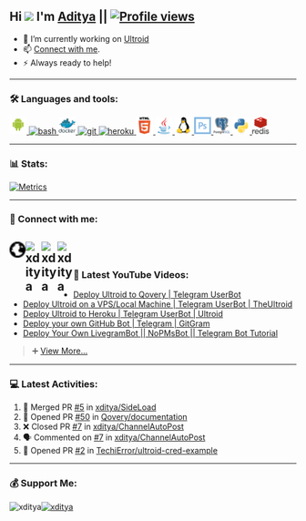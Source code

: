 ## Hi <img src="https://raw.githubusercontent.com/MartinHeinz/MartinHeinz/master/wave.gif" width="25px"> I'm [Aditya](https://xditya.me) || [![Profile views](https://komarev.com/ghpvc/?username=xditya&label=Profile%20views)](https://github.com/xditya)

- 💫 I’m currently working on [Ultroid](https://github.com/TeamUltroid)
- 📫 [Connect with me](#-connect-with-me).
- ⚡ Always ready to help!
---


### 🛠️ Languages and tools:
<p align="left"> <a href="https://developer.android.com" target="_blank"> <img src="https://raw.githubusercontent.com/devicons/devicon/master/icons/android/android-original-wordmark.svg" alt="android" width="30" height="30"/> </a> <a href="https://www.gnu.org/software/bash/" target="_blank"> <img src="https://www.vectorlogo.zone/logos/gnu_bash/gnu_bash-icon.svg" alt="bash" width="30" height="30"/> </a> <a href="https://www.docker.com/" target="_blank"> <img src="https://raw.githubusercontent.com/devicons/devicon/master/icons/docker/docker-original-wordmark.svg" alt="docker" width="30" height="30"/> </a> <a href="https://git-scm.com/" target="_blank"> <img src="https://www.vectorlogo.zone/logos/git-scm/git-scm-icon.svg" alt="git" width="30" height="30"/> </a> <a href="https://heroku.com" target="_blank"> <img src="https://www.vectorlogo.zone/logos/heroku/heroku-icon.svg" alt="heroku" width="30" height="30"/> </a> <a href="https://www.w3.org/html/" target="_blank"> <img src="https://raw.githubusercontent.com/devicons/devicon/master/icons/html5/html5-original-wordmark.svg" alt="html5" width="30" height="30"/> </a> <a href="https://www.java.com" target="_blank"> <img src="https://raw.githubusercontent.com/devicons/devicon/master/icons/java/java-original.svg" alt="java" width="30" height="30"/> </a> <a href="https://www.linux.org/" target="_blank"> <img src="https://raw.githubusercontent.com/devicons/devicon/master/icons/linux/linux-original.svg" alt="linux" width="30" height="30"/> </a> <a href="https://www.photoshop.com/en" target="_blank"> <img src="https://raw.githubusercontent.com/devicons/devicon/master/icons/photoshop/photoshop-line.svg" alt="photoshop" width="30" height="30"/> </a> <a href="https://www.postgresql.org" target="_blank"> <img src="https://raw.githubusercontent.com/devicons/devicon/master/icons/postgresql/postgresql-original-wordmark.svg" alt="postgresql" width="30" height="30"/> </a> <a href="https://www.python.org" target="_blank"> <img src="https://raw.githubusercontent.com/devicons/devicon/master/icons/python/python-original.svg" alt="python" width="30" height="30"/> </a> <a href="https://redis.io" target="_blank"> <img src="https://raw.githubusercontent.com/devicons/devicon/master/icons/redis/redis-original-wordmark.svg" alt="redis" width="30" height="30"/> </a> </p>

---
### 📊 Stats:

[![Metrics](https://metrics.lecoq.io/xditya?template=classic&base.header=0&base.metadata=0&isocalendar=1&languages=1&people=1&isocalendar.duration=half-year&languages.limit=8&languages.sections=most-used&languages.colors=github&languages.threshold=0%25&languages.indepth=false&languages.recent.load=300&languages.recent.days=14&people.limit=24&people.size=28&people.types=followers%2C%20following&people.identicons=false&people.shuffle=false&config.timezone=Asia%2FCalcutta)](https://xditya.me)

---
### 🔗 Connect with me:

<a href="https://xditya.me"><img align="left" alt="https://xditya.me" width="28px" src="https://raw.githubusercontent.com/iconic/open-iconic/master/svg/globe.svg" /></a> 
<a href="https://youtube.com/xditya"><img align="left" alt="xditya" width="28px" src="https://cdn.jsdelivr.net/npm/simple-icons@v3/icons/youtube.svg" /></a> 
<a href="https://telegram.dog/xditya"><img align="left" alt="xditya" width="28px" src="https://cdn.jsdelivr.net/npm/simple-icons@v3/icons/telegram.svg" /></a> 
<a href="https://twitter.com/its_xditya"><img align="left" alt="xditya" width="28px" src="https://cdn.jsdelivr.net/npm/simple-icons@v3/icons/twitter.svg" /></a> 
</br>
---
### 🎥 Latest YouTube Videos:

<!-- YouTube:START -->
- [Deploy Ultroid to Qovery | Telegram UserBot](https://www.youtube.com/watch?v=ryMptDTwVEg)
- [Deploy Ultroid on a VPS/Local Machine | Telegram UserBot | TheUltroid](https://www.youtube.com/watch?v=QfdZiQEWmSo)
- [Deploy Ultroid to Heroku | Telegram UserBot | Ultroid](https://www.youtube.com/watch?v=9wF7k9qA0Q4)
- [Deploy your own GitHub Bot | Telegram | GitGram](https://www.youtube.com/watch?v=mp3oTG8DC58)
- [Deploy Your Own LivegramBot || NoPMsBot || Telegram Bot Tutorial](https://www.youtube.com/watch?v=scFG1Vg_pEo)
<!-- YouTube:END -->
> ➕ [View More...](https://youtube.com/xditya)

---
### 💻 Latest Activities:

<!--START_SECTION:activity-->
1. 🎉 Merged PR [#5](https://github.com/xditya/SideLoad/pull/5) in [xditya/SideLoad](https://github.com/xditya/SideLoad)
2. 💪 Opened PR [#50](https://github.com/Qovery/documentation/pull/50) in [Qovery/documentation](https://github.com/Qovery/documentation)
3. ❌ Closed PR [#7](https://github.com/xditya/ChannelAutoPost/pull/7) in [xditya/ChannelAutoPost](https://github.com/xditya/ChannelAutoPost)
4. 🗣 Commented on [#7](https://github.com/xditya/ChannelAutoPost/issues/7) in [xditya/ChannelAutoPost](https://github.com/xditya/ChannelAutoPost)
5. 💪 Opened PR [#2](https://github.com/TechiError/ultroid-cred-example/pull/2) in [TechiError/ultroid-cred-example](https://github.com/TechiError/ultroid-cred-example)
<!--END_SECTION:activity-->

---
### 💰 Support Me:
<a href="https://ko-fi.com/xditya"><img height="30" style="border:0px;height:30px;" align="left" alt="xditya" src="https://az743702.vo.msecnd.net/cdn/kofi3.png?v=0" /></a> 

<a href="https://www.paypal.me/xditya7"><img height="30" style="border:0px;height:30px;" align="centre" alt="xditya" src="https://cdn.rawgit.com/twolfson/paypal-github-button/1.0.0/dist/button.svg" /></a>
